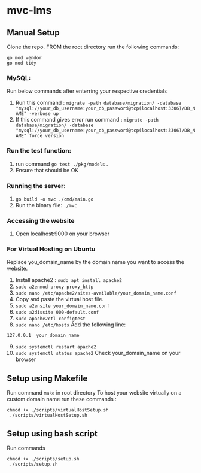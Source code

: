 # mvc-lms

## Manual Setup
Clone the repo. FROM the root directory run the following commands:
```
go mod vendor
go mod tidy
```
### MySQL:
Run below commands after enterring your respective credentials
1. Run this command : `migrate -path database/migration/ -database "mysql://your_db_username:your_db_password@tcp(localhost:3306)/DB_NAME" -verbose up`
2. If this command gives error run command : `migrate -path database/migration/ -database "mysql://your_db_username:your_db_password@tcp(localhost:3306)/DB_NAME" force version`


### Run the test function:
1. run command `go test ./pkg/models` .
2. Ensure that should be OK 

### Running the server:
1. `go build -o mvc ./cmd/main.go`
2.  Run the binary file: `./mvc`

### Accessing the website
1. Open localhost:9000 on your browser

### For Virtual Hosting on Ubuntu

Replace you_domain_name by the domain name you want to access the website.
1. Install apache2 : `sudo apt install apache2`
2. `sudo a2enmod proxy proxy_http`
3. `sudo nano /etc/apache2/sites-available/your_domain_name.conf` 
4. Copy and paste the virtual host file.
5. `sudo a2ensite your_domain_name.conf`
6. `sudo a2dissite 000-default.conf`
7. `sudo apache2ctl configtest`
8. `sudo nano /etc/hosts`
Add the following line:
```
127.0.0.1  your_domain_name
```
9. `sudo systemctl restart apache2`
10. `sudo systemctl status apache2`
Check your_domain_name on your browser

## Setup using Makefile
Run command `make` in root directory 
To host your website virtually on a custom domain name run these commands :
```
chmod +x ./scripts/virtualHostSetup.sh
 ./scripts/virtualHostSetup.sh
```
## Setup using bash script 
Run commands 
```
chmod +x ./scripts/setup.sh
 ./scripts/setup.sh
```

